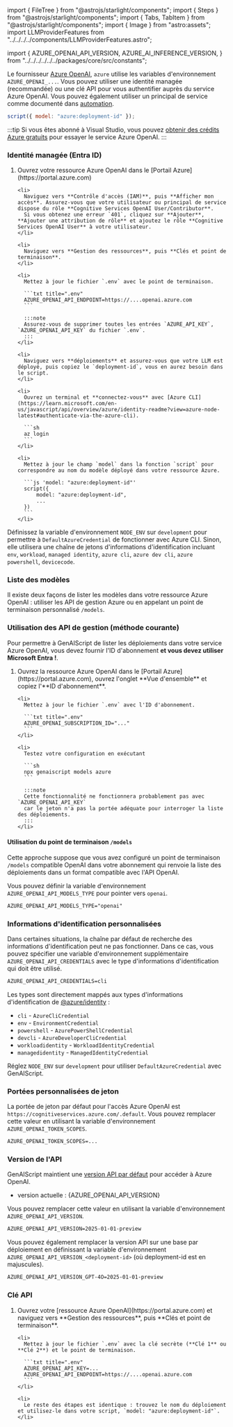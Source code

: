 import { FileTree } from "@astrojs/starlight/components";
import { Steps } from "@astrojs/starlight/components";
import { Tabs, TabItem } from "@astrojs/starlight/components";
import { Image } from "astro:assets";
import LLMProviderFeatures from "../../../../components/LLMProviderFeatures.astro";

import {
  AZURE_OPENAI_API_VERSION,
  AZURE_AI_INFERENCE_VERSION,
} from "../../../../../../packages/core/src/constants";

Le fournisseur [Azure OpenAI](https://learn.microsoft.com/en-us/azure/ai-services/openai/reference#chat-completions), `azure` utilise les variables d'environnement `AZURE_OPENAI_...`.
Vous pouvez utiliser une identité managée (recommandée) ou une clé API pour vous authentifier auprès du service Azure OpenAI.
Vous pouvez également utiliser un principal de service comme documenté dans [automation](../../getting-started/automating-scripts/).

```js "azure:"
script({ model: "azure:deployment-id" });
```

:::tip
Si vous êtes abonné à Visual Studio, vous pouvez [obtenir des crédits Azure gratuits](https://azure.microsoft.com/en-us/pricing/member-offers/credit-for-visual-studio-subscribers/)
pour essayer le service Azure OpenAI.
:::

### Identité managée (Entra ID)

<Steps>
  <ol>
    <li>
      Ouvrez votre ressource Azure OpenAI dans le [Portail Azure](https://portal.azure.com)
    </li>

    <li>
      Naviguez vers **Contrôle d'accès (IAM)**, puis **Afficher mon accès**. Assurez-vous que votre utilisateur ou principal de service dispose du rôle **Cognitive Services OpenAI User/Contributor**.
      Si vous obtenez une erreur `401`, cliquez sur **Ajouter**, **Ajouter une attribution de rôle** et ajoutez le rôle **Cognitive Services OpenAI User** à votre utilisateur.
    </li>

    <li>
      Naviguez vers **Gestion des ressources**, puis **Clés et point de terminaison**.
    </li>

    <li>
      Mettez à jour le fichier `.env` avec le point de terminaison.

      ```txt title=".env"
      AZURE_OPENAI_API_ENDPOINT=https://....openai.azure.com
      ```

      :::note
      Assurez-vous de supprimer toutes les entrées `AZURE_API_KEY`, `AZURE_OPENAI_API_KEY` du fichier `.env`.
      :::
    </li>

    <li>
      Naviguez vers **déploiements** et assurez-vous que votre LLM est déployé, puis copiez le `deployment-id`, vous en aurez besoin dans le script.
    </li>

    <li>
      Ouvrez un terminal et **connectez-vous** avec [Azure CLI](https://learn.microsoft.com/en-us/javascript/api/overview/azure/identity-readme?view=azure-node-latest#authenticate-via-the-azure-cli).

      ```sh
      az login
      ```
    </li>

    <li>
      Mettez à jour le champ `model` dans la fonction `script` pour correspondre au nom du modèle déployé dans votre ressource Azure.

      ```js 'model: "azure:deployment-id"'
      script({
          model: "azure:deployment-id",
          ...
      })
      ```
    </li>
  </ol>
</Steps>

Définissez la variable d'environnement `NODE_ENV` sur `development` pour permettre à `DefaultAzureCredential` de fonctionner avec Azure CLI.
Sinon, elle utilisera une chaîne de jetons d'informations d'identification incluant `env`, `workload`, `managed identity`, `azure cli`, `azure dev cli`, `azure powershell`, `devicecode`.

### Liste des modèles

Il existe deux façons de lister les modèles dans votre ressource Azure OpenAI : utiliser les API de gestion Azure
ou en appelant un point de terminaison personnalisé `/models`.

### Utilisation des API de gestion (méthode courante)

Pour permettre à GenAIScript de lister les déploiements dans votre service Azure OpenAI,
vous devez fournir l'ID d'abonnement **et vous devez utiliser Microsoft Entra !**.

<Steps>
  <ol>
    <li>
      Ouvrez la ressource Azure OpenAI dans le [Portail Azure](https://portal.azure.com), ouvrez l'onglet **Vue d'ensemble** et copiez l'**ID d'abonnement**.
    </li>

    <li>
      Mettez à jour le fichier `.env` avec l'ID d'abonnement.

      ```txt title=".env"
      AZURE_OPENAI_SUBSCRIPTION_ID="..."
      ```
    </li>

    <li>
      Testez votre configuration en exécutant

      ```sh
      npx genaiscript models azure
      ```

      :::note
      Cette fonctionnalité ne fonctionnera probablement pas avec `AZURE_OPENAI_API_KEY`
      car le jeton n'a pas la portée adéquate pour interroger la liste des déploiements.
      :::
    </li>
  </ol>
</Steps>

#### Utilisation du point de terminaison `/models`

Cette approche suppose que vous avez configuré un point de terminaison `/models` compatible OpenAI dans votre abonnement
qui renvoie la liste des déploiements dans un format compatible avec l'API OpenAI.

Vous pouvez définir la variable d'environnement `AZURE_OPENAI_API_MODELS_TYPE` pour pointer vers `openai`.

```txt title=".env"
AZURE_OPENAI_API_MODELS_TYPE="openai"
```

### Informations d'identification personnalisées

Dans certaines situations, la chaîne par défaut de recherche des informations d'identification peut ne pas fonctionner.
Dans ce cas, vous pouvez spécifier une variable d'environnement supplémentaire `AZURE_OPENAI_API_CREDENTIALS`
avec le type d'informations d'identification qui doit être utilisé.

```txt title=".env"
AZURE_OPENAI_API_CREDENTIALS=cli
```

Les types sont directement mappés aux types d'informations d'identification de [@azure/identity](https://www.npmjs.com/package/@azure/identity) :

* `cli` - `AzureCliCredential`
* `env` - `EnvironmentCredential`
* `powershell` - `AzurePowerShellCredential`
* `devcli` - `AzureDeveloperCliCredential`
* `workloadidentity` - `WorkloadIdentityCredential`
* `managedidentity` - `ManagedIdentityCredential`

Réglez `NODE_ENV` sur `development` pour utiliser `DefaultAzureCredential` avec GenAIScript.

### Portées personnalisées de jeton

La portée de jeton par défaut pour l'accès Azure OpenAI est `https://cognitiveservices.azure.com/.default`.
Vous pouvez remplacer cette valeur en utilisant la variable d'environnement `AZURE_OPENAI_TOKEN_SCOPES`.

```txt title=".env"
AZURE_OPENAI_TOKEN_SCOPES=...
```

### Version de l'API

GenAIScript maintient une [version API par défaut](https://learn.microsoft.com/en-us/azure/ai-services/openai/api-version-deprecation) pour accéder à Azure OpenAI.

* version actuelle : {AZURE_OPENAI_API_VERSION}

Vous pouvez remplacer cette valeur en utilisant la variable d'environnement `AZURE_OPENAI_API_VERSION`.

```txt title=".env"
AZURE_OPENAI_API_VERSION=2025-01-01-preview
```

Vous pouvez également remplacer la version API sur une base par déploiement en définissant la variable d'environnement `AZURE_OPENAI_API_VERSION_<deployment-id>` (où deployment-id est en majuscules).

```txt title=".env"
AZURE_OPENAI_API_VERSION_GPT-4O=2025-01-01-preview
```

### Clé API

<Steps>
  <ol>
    <li>
      Ouvrez votre [ressource Azure OpenAI](https://portal.azure.com) et naviguez vers **Gestion des ressources**, puis **Clés et point de terminaison**.
    </li>

    <li>
      Mettez à jour le fichier `.env` avec la clé secrète (**Clé 1** ou **Clé 2**) et le point de terminaison.

      ```txt title=".env"
      AZURE_OPENAI_API_KEY=...
      AZURE_OPENAI_API_ENDPOINT=https://....openai.azure.com
      ```
    </li>

    <li>
      Le reste des étapes est identique : trouvez le nom du déploiement et utilisez-le dans votre script, `model: "azure:deployment-id"`.
    </li>
  </ol>
</Steps>

<LLMProviderFeatures provider="azure" />